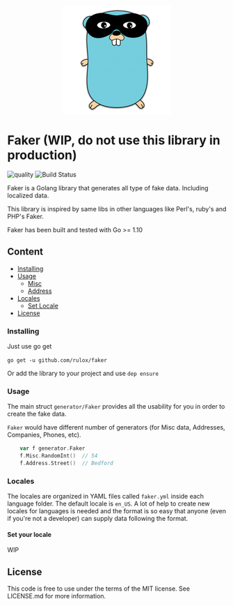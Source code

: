 
<p align="center"><img src="doc/faker_logo.png" width="250"></p>

# Faker (WIP, do not use this library in production)
![quality](https://sonarcloud.io/api/project_badges/measure?project=faker_key&metric=alert_status)
![Build Status](https://travis-ci.org/Rulox/faker.svg?branch=master)

Faker is a Golang library that generates all type of fake data. Including localized data.

This library is inspired by same libs in other languages like Perl's, ruby's and PHP's Faker.

Faker has been built and tested with Go >= 1.10

## Content
- [Installing](#installing)
- [Usage](#usage)
    - [Misc](doc/misc.md)
    - [Address](doc/address.md)
- [Locales](#locales)
    - [Set Locale](#set-your-locale)
- [License](#license)

### Installing
Just use go get

`go get -u github.com/rulox/faker`

Or add the library to your project and use `dep ensure`

### Usage
The main struct `generator/Faker` provides all the usability for you in order to create the fake data.

`Faker` would have different number of generators (for Misc data, Addresses, Companies, Phones, etc). 

```go
    var f generator.Faker
    f.Misc.RandomInt()  // 54
    f.Address.Street()  // Bedford 
``` 
### Locales
The locales are organized in YAML files called `faker.yml` inside each language folder.
The default locale is `en_US`. A lot of help to create new locales for languages is needed
and the format is so easy that anyone (even if you're not a developer) can supply data
following the format.

#### Set your locale
WIP
 
 
## License
This code is free to use under the terms of the MIT license. See LICENSE.md for more information.